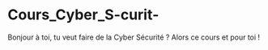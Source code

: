 # Cours_Cyber_S-curit-
Bonjour à toi, tu veut faire de la Cyber Sécurité ? Alors ce cours et pour toi ! 
